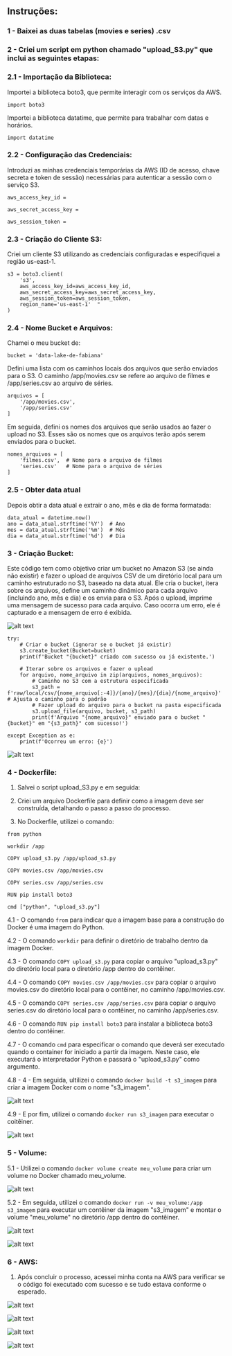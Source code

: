 ## Instruções: 

### 1 - Baixei as duas tabelas (movies e series) .csv 

### 2 - Criei um script em python chamado "upload_S3.py" que inclui as seguintes etapas:

### 2.1 - Importação da Biblioteca:

Importei a biblioteca boto3, que permite interagir com os serviços da AWS.

`import boto3`

Importei a biblioteca datatime, que permite para trabalhar com datas e horários.

`import datatime`

### 2.2 - Configuração das Credenciais:

 Introduzi as minhas credenciais temporárias da AWS (ID de acesso, chave secreta e token de sessão) necessárias para autenticar a sessão com o serviço S3.

`aws_access_key_id = `

`aws_secret_access_key = `

`aws_session_token = `

### 2.3 - Criação do Cliente S3:

Criei um cliente S3 utilizando as credenciais configuradas e especifiquei a região us-east-1.

```
s3 = boto3.client(
    's3',
    aws_access_key_id=aws_access_key_id,
    aws_secret_access_key=aws_secret_access_key,
    aws_session_token=aws_session_token,
    region_name='us-east-1'  "
)
```
### 2.4 - Nome Bucket e Arquivos:

Chamei o meu bucket de:

`bucket = 'data-lake-de-fabiana' `

Defini uma lista com os caminhos locais dos arquivos que serão enviados para o S3. O caminho /app/movies.csv se refere ao arquivo de filmes e /app/series.csv ao arquivo de séries.

```
arquivos = [
    '/app/movies.csv',
    '/app/series.csv'
]
```

Em seguida, defini os nomes dos arquivos que serão usados ao fazer o upload no S3. Esses são os nomes que os arquivos terão após serem enviados para o bucket. 

```
nomes_arquivos = [
    'filmes.csv',  # Nome para o arquivo de filmes
    'series.csv'   # Nome para o arquivo de séries
]
```

### 2.5 - Obter data atual 

Depois obtir a data atual e extrair o ano, mês e dia de forma formatada:

```
data_atual = datetime.now()
ano = data_atual.strftime('%Y')  # Ano
mes = data_atual.strftime('%m')  # Mês
dia = data_atual.strftime('%d')  # Dia
```

### 3 - Criação Bucket:

Este código tem como objetivo criar um bucket no Amazon S3 (se ainda não existir) e fazer o upload de arquivos CSV de um diretório local para um caminho estruturado no S3, baseado na data atual. Ele cria o bucket, itera sobre os arquivos, define um caminho dinâmico para cada arquivo (incluindo ano, mês e dia) e os envia para o S3. Após o upload, imprime uma mensagem de sucesso para cada arquivo. Caso ocorra um erro, ele é capturado e a mensagem de erro é exibida.

![alt text](datatime.png)


```
try:
    # Criar o bucket (ignorar se o bucket já existir)
    s3.create_bucket(Bucket=bucket)
    print(f'Bucket "{bucket}" criado com sucesso ou já existente.')

    # Iterar sobre os arquivos e fazer o upload
    for arquivo, nome_arquivo in zip(arquivos, nomes_arquivos):
        # Caminho no S3 com a estrutura especificada
        s3_path = f'raw/local/csv/{nome_arquivo[:-4]}/{ano}/{mes}/{dia}/{nome_arquivo}'  # Ajusta o caminho para o padrão
        # Fazer upload do arquivo para o bucket na pasta especificada
        s3.upload_file(arquivo, bucket, s3_path)
        print(f'Arquivo "{nome_arquivo}" enviado para o bucket "{bucket}" em "{s3_path}" com sucesso!')

except Exception as e:
    print(f'Ocorreu um erro: {e}')
```    

![alt text](<../evidencias/bucket .py.png>)

### 4 - Dockerfile:

1. Salvei o script upload_S3.py e em seguida:

2. Criei um arquivo Dockerfile para definir como a imagem deve ser construída, detalhando o passo a passo do processo.

3. No Dockerfile, utilizei o comando:

`from python`

`workdir /app`

`COPY upload_s3.py /app/upload_s3.py`

`COPY movies.csv /app/movies.csv`

`COPY series.csv /app/series.csv`

`RUN pip install boto3`

`cmd ["python", "upload_s3.py"]`

4.1 - O comando `from` para indicar que a imagem base para a construção do Docker é uma imagem do Python.

4.2 - O comando `workdir` para definir o diretório de trabalho dentro da imagem Docker.

4.3 - O comando `COPY upload_s3.py` para copiar o arquivo "upload_s3.py" do diretório local para o diretório /app dentro do contêiner.

4.4 - O comando `COPY movies.csv /app/movies.csv` para copiar o arquivo movies.csv do diretório local para o contêiner, no caminho /app/movies.csv. 

4.5 - O comando `COPY series.csv /app/series.csv` para copiar o arquivo series.csv do diretório local para o contêiner, no caminho /app/series.csv.

4.6 - O comando `RUN pip install boto3`  para instalar a biblioteca boto3 dentro do contêiner.

4.7 - O comando `cmd` para especificar o comando que deverá ser executado quando o container for iniciado a partir da imagem. Neste caso, ele executará o interpretador Python e passará o "upload_s3.py" como argumento.

4.8 - 4 - Em seguida, ultilizei o comando `docker build -t s3_imagem` para criar a imagem Docker com o nome "s3_imagem".

![alt text](../evidencias/Dockerfile_criacao_imagem.png)

4.9 - E por fim, utilizei o comando `docker run s3_imagem` para executar o coitêiner.

![alt text](image.png)

### 5 - Volume:

5.1 - Utilizei o comando `docker volume create meu_volume` para criar um volume no Docker chamado meu_volume.

![alt text](../evidencias/criar_volume.png)

5.2 - Em seguida, utilizei o comando `docker run -v meu_volume:/app s3_imagem` para executar um contêiner da imagem "s3_imagem" e montar o volume "meu_volume" no diretório /app dentro do contêiner.

![alt text](../evidencias/executar_volume.png)

![alt text](../evidencias/itens_volume.png)

### 6 - AWS:

1. Após concluir o processo, acessei minha conta na AWS para verificar se o código foi executado com sucesso e se tudo estava conforme o esperado.

![alt text](../evidencias/bucket-data-lake.png)

![alt text](../evidencias/bucket_pastas_csv.png)

![alt text](../evidencias/bucket_filmes_csv.png)

![alt text](../evidencias/bucket_series_csv.png)



